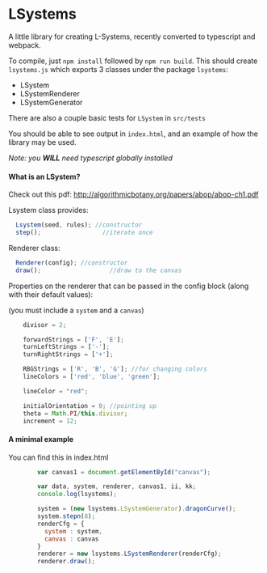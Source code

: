 # LSystems

A little library for creating L-Systems, recently converted to typescript and webpack.

To compile, just `npm install` followed by `npm run build`. This should create `lsystems.js` which exports 3 classes under the package `lsystems`:

* LSystem
* LSystemRenderer
* LSystemGenerator

There are also a couple basic tests for `LSystem` in `src/tests`

You should be able to see output in `index.html`, and an example of how the library may be used.

*Note: you **WILL** need typescript globally installed*

#### What is an LSystem?

Check out this pdf:
http://algorithmicbotany.org/papers/abop/abop-ch1.pdf

Lsystem class provides:

```javascript
  Lsystem(seed, rules); //constructor
  step();                 //iterate once
```

Renderer class:

```javascript
  Renderer(config); //constructor
  draw();                   //draw to the canvas
```

Properties on the renderer that can be passed in the config block (along with their default values):

(you must include a `system` and a `canvas`)

```javascript
    divisor = 2;

    forwardStrings = ['F', 'E'];
    turnLeftStrings = ['-'];
    turnRightStrings = ['+'];

    RBGStrings = ['R', 'B', 'G']; //for changing colors
    lineColors = ['red', 'blue', 'green'];

    lineColor = "red";

    initialOrientation = 0;	//pointing up
    theta = Math.PI/this.divisor;
    increment = 12;

```

#### A minimal example

You can find this in index.html

```javascript
      	var canvas1 = document.getElementById("canvas");

      	var data, system, renderer, canvas1, ii, kk;
        console.log(lsystems);

        system = (new lsystems.LSystemGenerator).dragonCurve();
        system.stepn(8);
        renderCfg = {
          system : system,
          canvas : canvas
        }
        renderer = new lsystems.LSystemRenderer(renderCfg);
        renderer.draw();
```
